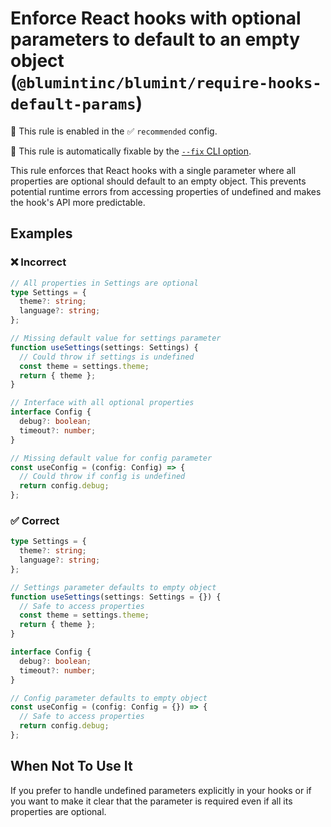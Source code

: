 # Enforce React hooks with optional parameters to default to an empty object (`@blumintinc/blumint/require-hooks-default-params`)

💼 This rule is enabled in the ✅ `recommended` config.

🔧 This rule is automatically fixable by the [`--fix` CLI option](https://eslint.org/docs/latest/user-guide/command-line-interface#--fix).

<!-- end auto-generated rule header -->

This rule enforces that React hooks with a single parameter where all properties are optional should default to an empty object. This prevents potential runtime errors from accessing properties of undefined and makes the hook's API more predictable.

## Examples

### ❌ Incorrect

```ts
// All properties in Settings are optional
type Settings = {
  theme?: string;
  language?: string;
};

// Missing default value for settings parameter
function useSettings(settings: Settings) {
  // Could throw if settings is undefined
  const theme = settings.theme;
  return { theme };
}

// Interface with all optional properties
interface Config {
  debug?: boolean;
  timeout?: number;
}

// Missing default value for config parameter
const useConfig = (config: Config) => {
  // Could throw if config is undefined
  return config.debug;
};
```

### ✅ Correct

```ts
type Settings = {
  theme?: string;
  language?: string;
};

// Settings parameter defaults to empty object
function useSettings(settings: Settings = {}) {
  // Safe to access properties
  const theme = settings.theme;
  return { theme };
}

interface Config {
  debug?: boolean;
  timeout?: number;
}

// Config parameter defaults to empty object
const useConfig = (config: Config = {}) => {
  // Safe to access properties
  return config.debug;
};
```

## When Not To Use It

If you prefer to handle undefined parameters explicitly in your hooks or if you want to make it clear that the parameter is required even if all its properties are optional.
